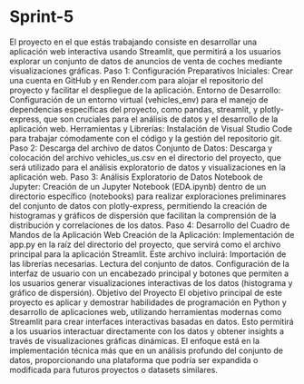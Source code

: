 # Sprint-5
El proyecto en el que estás trabajando consiste en desarrollar una aplicación web interactiva usando Streamlit, que permitirá a los usuarios explorar un conjunto de datos de anuncios de venta de coches mediante visualizaciones gráficas. 
Paso 1: Configuración
Preparativos Iniciales: Crear una cuenta en GitHub y en Render.com para alojar el repositorio del proyecto y facilitar el despliegue de la aplicación.
Entorno de Desarrollo: Configuración de un entorno virtual (vehicles_env) para el manejo de dependencias específicas del proyecto, como pandas, streamlit, y plotly-express, que son cruciales para el análisis de datos y el desarrollo de la aplicación web.
Herramientas y Librerías: Instalación de Visual Studio Code para trabajar cómodamente con el código y la gestión del repositorio git.
Paso 2: Descarga del archivo de datos
Conjunto de Datos: Descarga y colocación del archivo vehicles_us.csv en el directorio del proyecto, que será utilizado para el análisis exploratorio de datos y visualizaciones en la aplicación web.
Paso 3: Análisis Exploratorio de Datos
Notebook de Jupyter: Creación de un Jupyter Notebook (EDA.ipynb) dentro de un directorio específico (notebooks) para realizar exploraciones preliminares del conjunto de datos con plotly-express, permitiendo la creación de histogramas y gráficos de dispersión que facilitan la comprensión de la distribución y correlaciones de los datos.
Paso 4: Desarrollo del Cuadro de Mandos de la Aplicación Web
Creación de la Aplicación: Implementación de app.py en la raíz del directorio del proyecto, que servirá como el archivo principal para la aplicación Streamlit. Este archivo incluirá:
Importación de las librerías necesarias.
Lectura del conjunto de datos.
Configuración de la interfaz de usuario con un encabezado principal y botones que permiten a los usuarios generar visualizaciones interactivas de los datos (histograma y gráfico de dispersión).
Objetivo del Proyecto
El objetivo principal de este proyecto es aplicar y demostrar habilidades de programación en Python y desarrollo de aplicaciones web, utilizando herramientas modernas como Streamlit para crear interfaces interactivas basadas en datos. Esto permitirá a los usuarios interactuar directamente con los datos y obtener insights a través de visualizaciones gráficas dinámicas. El enfoque está en la implementación técnica más que en un análisis profundo del conjunto de datos, proporcionando una plataforma que podría ser expandida o modificada para futuros proyectos o datasets similares.